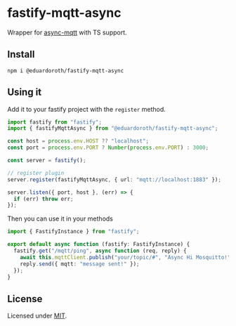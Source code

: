 # fastify-mqtt-async

Wrapper for [async-mqtt](https://www.npmjs.com/package/async-mqtt) with TS support.

## Install

```
npm i @eduardoroth/fastify-mqtt-async
```

## Using it

Add it to your fastify project with the `register` method.

```ts
import fastify from "fastify";
import { fastifyMqttAsync } from "@eduardoroth/fastify-mqtt-async";

const host = process.env.HOST ?? "localhost";
const port = process.env.PORT ? Number(process.env.PORT) : 3000;

const server = fastify();

// register plugin
server.register(fastifyMqttAsync, { url: "mqtt://localhost:1883" });

server.listen({ port, host }, (err) => {
  if (err) throw err;
});
```

Then you can use it in your methods

```ts
import { FastifyInstance } from "fastify";

export default async function (fastify: FastifyInstance) {
  fastify.get("/mqtt/ping", async function (req, reply) {
    await this.mqttClient.publish("your/topic/#", "Async Hi Mosquitto!");
    reply.send({ mqtt: "message sent!" });
  });
}
```

## License

Licensed under [MIT](./LICENSE).
